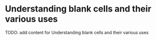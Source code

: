 # Understanding blank cells and their various uses

TODO: add content for Understanding blank cells and their various uses
